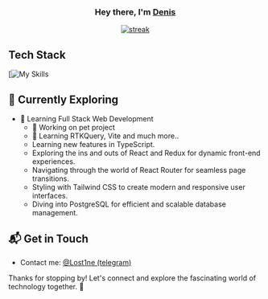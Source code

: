 <h3 align="center">Hey there, I'm <a href="https://github.com/Lost1ck">Denis</a></h3>

<p align="center">
  <a href="https://github.com/Lost1ck">      
<img title="stats" alt="streak" src="https://github-readme-streak-stats.herokuapp.com/?user=Lost1ck&theme=dark&hide_border=true&stroke=f53b3b"/>
</a> 
</p>


## Tech Stack
[![My Skills](https://skillicons.dev/icons?i=js,ts,react,redux,html,css,sass,webpack,vite,)

## 🌱 Currently Exploring

- 🚀 Learning Full Stack Web Development
  - 🔭 Working on pet project
  - 🌱 Learning RTKQuery, Vite and much more..
  - Learning new features in TypeScript.
  - Exploring the ins and outs of React and Redux for dynamic front-end experiences.
  - Navigating through the world of React Router for seamless page transitions.
  - Styling with Tailwind CSS to create modern and responsive user interfaces.
  - Diving into PostgreSQL for efficient and scalable database management.

## 📬 Get in Touch

- Contact me: <a href="https://t.me/Lost1ne">@Lost1ne (telegram)</a>


Thanks for stopping by! Let's connect and explore the fascinating world of technology together. 🚀
